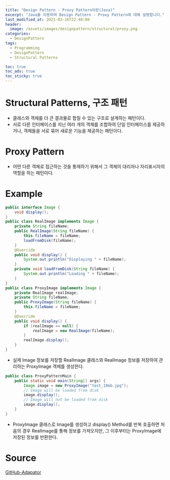 ```yaml
---
title: "Design Pattern - Proxy Pattern이란(Java)"
excerpt: "Java를 이용하여 Design Pattern - Proxy Pattern에 대해 설명합니다."
last_modified_at: 2021-03-16T22:40:00
header:
  image: /assets/images/designpattern/structural/proxy.png
categories:
  - DesignPattern
tags:
  - Programming
  - DesignPattern
  - Structural Patterns

toc: true
toc_ads: true
toc_sticky: true
---
```

# Structural Patterns, 구조 패턴
- 클래스와 객체를 더 큰 결과물로 합칠 수 있는 구조로 설계하는 패턴이다.
- 서로 다른 인터페이스를 지닌 여러 개의 객체를 조합하여 단일 인터페이스를 제공하거나, 객체들을 서로 묶어 새로운 기능을 제공하는 패턴이다.

# Proxy Pattern
- 어떤 다른 객체로 접근하는 것을 통제하기 위해서 그 객체의 대리자나 자리표시자의 역할을 하는 패턴이다.

# Example
```java
public interface Image {
	void display();
}
public class RealImage implements Image {
	private String fileName;
	public RealImage(String fileName) {
		this.fileName = fileName;
		loadFromDisk(fileName);
	}
	@Override
	public void display() {
		System.out.println("Displaying " + fileName);
	}
	private void loadFromDisk(String fileName) {
		System.out.println("Loading " + fileName);
	}
}
public class ProxyImage implements Image {
	private RealImage realImage;
	private String fileName;
	public ProxyImage(String fileName) {
		this.fileName = fileName;
	}
	@Override
	public void display() {
		if (realImage == null) {
			realImage = new RealImage(fileName);
		}
		realImage.display();
	}
}
```

- 실제 Image 정보를 저장할 RealImage 클래스와 RealImage 정보를 저장하여 관리하는 ProxyImage 객체를 생성한다.

```java
public class ProxyPatternMain {
	public static void main(String[] args) {
		Image image = new ProxyImage("test_10mb.jpg");
		// Image will be loaded from disk
		image.display();
		// Image will not be loaded from disk
		image.display();
	}
}
```

- ProxyImage 클래스로 Image를 생성하고 display() Method를 반복 호출하면 처음의 경우 RealImage를 통해 정보를 가져오지만, 그 이후부터는 ProxyImage에 저장된 정보를 반환한다.

# Source
[GitHub-Adapator](https://github.com/GracefulSoul/Sample/tree/master/src/main/java/gracefulsoul/designpattern/structural/adaptor)